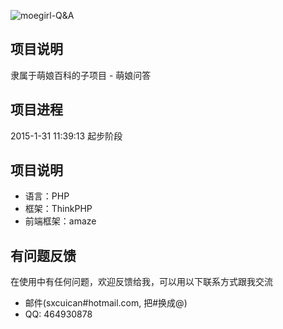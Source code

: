 ![moegirl-Q&A](http://static.mengniang.org/logo/zh2015_moegirlpedia_logo.png)
## 项目说明
隶属于萌娘百科的子项目 - 萌娘问答

## 项目进程

2015-1-31 11:39:13 起步阶段

## 项目说明

* 语言：PHP
* 框架：ThinkPHP
* 前端框架：amaze


## 有问题反馈
在使用中有任何问题，欢迎反馈给我，可以用以下联系方式跟我交流

* 邮件(sxcuican#hotmail.com, 把#换成@)
* QQ: 464930878

